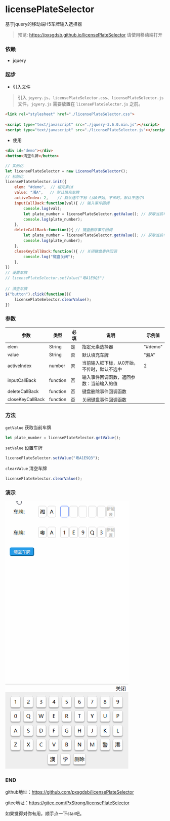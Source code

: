 # licensePlateSelector
 
基于jquery的移动端H5车牌输入选择器

> 预览: https://pxsgdsb.github.io/licensePlateSelector 
> 请使用移动端打开


### 依赖 

* jquery

### 起步 


* 引入文件

> 引入 ```jqyery.js```、```licensePlateSelector.css```、```licensePlateSelector.js``` 文件，```jqyery.js``` 需要放置在 ```licensePlateSelector.js``` 之前。

``` html
<link rel="stylesheet" href="./licensePlateSelector.css">

<script type="text/javascript" src="./jquery-3.6.0.min.js"></script>
<script type="text/javascript" src="./licensePlateSelector.js"></script>
```

* 使用

``` html
<div id="demo"></div>
<button>清空车牌</button>
```

``` javascript
// 实例化
let licensePlateSelector = new LicensePlateSelector();
// 初始化
licensePlateSelector.init({
    elem: "#demo",  // 根元素id
    value: "湘A",   // 默认填充车牌
    activeIndex: 2,    // 默认选中下标 (从0开始，不传时，默认不选中)
    inputCallBack:function(val){ // 输入事件回调
        console.log(val);
        let plate_number = licensePlateSelector.getValue(); // 获取当前车牌
        console.log(plate_number);
    },
    deleteCallBack:function(){ // 键盘删除事件回调
        let plate_number = licensePlateSelector.getValue(); // 获取当前车牌
        console.log(plate_number);
    },
    closeKeyCallBack:function(){ // 关闭键盘事件回调
        console.log("键盘关闭");
    },
})
// 设置车牌
// licensePlateSelector.setValue("粤A1E9Q3")

// 清空车牌
$("button").click(function(){
    licensePlateSelector.clearValue();
})
```


### 参数

| 参数 | 类型 | 必填 | 说明 | 示例值 |
|--------|---------|--------|--------|--------|
| elem | String | 是 | 指定元素选择器 |"#demo"|
| value | String | 否 | 默认填充车牌 |"湘A"|
| activeIndex | number | 否 | 当前输入框下标，从0开始，不传时，默认不选中 |2|
| inputCallBack | function | 否 | 输入事件回调函数，返回参数：当前输入的值 ||
| deleteCallBack | function | 否 | 键盘删除事件回调函数 ||
| closeKeyCallBack | function | 否 | 关闭键盘事件回调函数 ||

### 方法

```getValue``` 获取当前车牌
```javascript
let plate_number = licensePlateSelector.getValue();
```

```setValue``` 设置车牌
```javascript
licensePlateSelector.setValue("粤A1E9Q3");
```

```clearValue``` 清空车牌
```javascript
licensePlateSelector.clearValue();
```

### 演示

![image](demo.gif)


### END

github地址：https://github.com/pxsgdsb/licensePlateSelector

gitee地址：https://gitee.com/PxStrong/licensePlateSelector

如果觉得对你有用，顺手点一下star吧。

